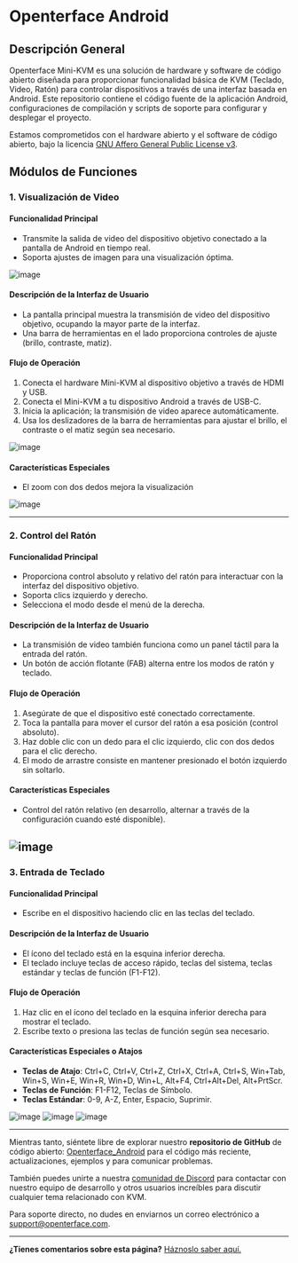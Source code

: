 # Openterface Android

## Descripción General

Openterface Mini-KVM es una solución de hardware y software de código abierto diseñada para proporcionar funcionalidad básica de KVM (Teclado, Video, Ratón) para controlar dispositivos a través de una interfaz basada en Android. Este repositorio contiene el código fuente de la aplicación Android, configuraciones de compilación y scripts de soporte para configurar y desplegar el proyecto.

Estamos comprometidos con el hardware abierto y el software de código abierto, bajo la licencia [GNU Affero General Public License v3](LICENSE).

## Módulos de Funciones

### 1. Visualización de Video

#### Funcionalidad Principal

-   Transmite la salida de video del dispositivo objetivo conectado a la pantalla de Android en tiempo real.
-   Soporta ajustes de imagen para una visualización óptima.

![image](https://assets.openterface.com/images/android/videoConnect.webp)

#### Descripción de la Interfaz de Usuario

-   La pantalla principal muestra la transmisión de video del dispositivo objetivo, ocupando la mayor parte de la interfaz.
-   Una barra de herramientas en el lado proporciona controles de ajuste (brillo, contraste, matiz).

#### Flujo de Operación

1. Conecta el hardware Mini-KVM al dispositivo objetivo a través de HDMI y USB.
2. Conecta el Mini-KVM a tu dispositivo Android a través de USB-C.
3. Inicia la aplicación; la transmisión de video aparece automáticamente.
4. Usa los deslizadores de la barra de herramientas para ajustar el brillo, el contraste o el matiz según sea necesario.

![image](https://assets.openterface.com/images/android/colorSetting.webp)

#### Características Especiales

-   El zoom con dos dedos mejora la visualización

![image](https://assets.openterface.com/images/android/enlargeAndSideBar.webp)

---

### 2. Control del Ratón

#### Funcionalidad Principal

-   Proporciona control absoluto y relativo del ratón para interactuar con la interfaz del dispositivo objetivo.
-   Soporta clics izquierdo y derecho.
-   Selecciona el modo desde el menú de la derecha.

#### Descripción de la Interfaz de Usuario

-   La transmisión de video también funciona como un panel táctil para la entrada del ratón.
-   Un botón de acción flotante (FAB) alterna entre los modos de ratón y teclado.

#### Flujo de Operación

1. Asegúrate de que el dispositivo esté conectado correctamente.
2. Toca la pantalla para mover el cursor del ratón a esa posición (control absoluto).
3. Haz doble clic con un dedo para el clic izquierdo, clic con dos dedos para el clic derecho.
4. El modo de arrastre consiste en mantener presionado el botón izquierdo sin soltarlo.

#### Características Especiales

-   Control del ratón relativo (en desarrollo, alternar a través de la configuración cuando esté disponible).

## ![image](https://assets.openterface.com/images/android/mouseThouchMode.webp)

### 3. Entrada de Teclado

#### Funcionalidad Principal

-   Escribe en el dispositivo haciendo clic en las teclas del teclado.

#### Descripción de la Interfaz de Usuario

-   El ícono del teclado está en la esquina inferior derecha.
-   El teclado incluye teclas de acceso rápido, teclas del sistema, teclas estándar y teclas de función (F1-F12).

#### Flujo de Operación

1. Haz clic en el ícono del teclado en la esquina inferior derecha para mostrar el teclado.
2. Escribe texto o presiona las teclas de función según sea necesario.

#### Características Especiales o Atajos

-   **Teclas de Atajo**: Ctrl+C, Ctrl+V, Ctrl+Z, Ctrl+X, Ctrl+A, Ctrl+S,
    Win+Tab, Win+S, Win+E, Win+R, Win+D, Win+L, Alt+F4, Ctrl+Alt+Del, Alt+PrtScr.
-   **Teclas de Función**: F1-F12, Teclas de Símbolo.
-   **Teclas Estándar**: 0-9, A-Z, Enter, Espacio, Suprimir.

![image](https://assets.openterface.com/images/android/enlargeAndKeyBoard.webp)
![image](https://assets.openterface.com/images/android/keyBoardFunction.webp)
![image](https://assets.openterface.com/images/android/keyBoardSystem.webp)

---

Mientras tanto, siéntete libre de explorar nuestro **repositorio de GitHub** de código abierto: [Openterface_Android](https://github.com/TechxArtisanStudio/Openterface_Android) para el código más reciente, actualizaciones, ejemplos y para comunicar problemas.

También puedes unirte a nuestra [comunidad de Discord](/discord) para contactar con nuestro equipo de desarrollo y otros usuarios increíbles para discutir cualquier tema relacionado con KVM.

Para soporte directo, no dudes en enviarnos un correo electrónico a [support@openterface.com](mailto:support@openterface.com).

---

**¿Tienes comentarios sobre esta página?** [Háznoslo saber aquí.](https://forms.gle/wmxoR2C1VdG36mT69)
